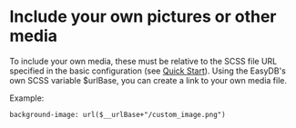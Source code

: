 # Include your own pictures or other media
To include your own media, these must be relative to the SCSS file URL specified in the basic configuration (see [Quick Start](../quickstart/quickstart.md)).
Using the EasyDB's own SCSS variable $urlBase, you can create a link to your own media file.

Example:
```
background-image: url($__urlBase+"/custom_image.png")
```  


